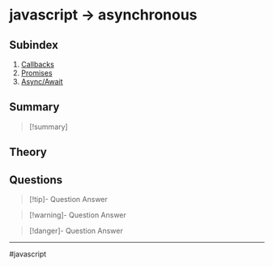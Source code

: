 # javascript -> asynchronous
## Subindex
1. [Callbacks](js_callbacks.md)
2. [Promises](js_promises.md)
3. [Async/Await](js_async_await.md)
## Summary
> [!summary]
## Theory
## Questions
> [!tip]- Question
> Answer

> [!warning]- Question
> Answer

> [!danger]- Question
> Answer
- - - 
#javascript 
